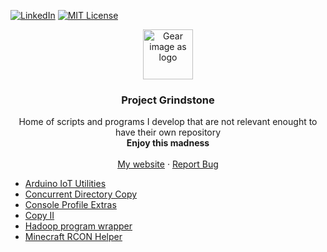 [![LinkedIn][linkedin-shield]][linkedin-url] [![MIT License][license-shield]][license-url] 

<!-- HEADER -->
<div align="center">
    <img src="https://s2.svgbox.net/octicons.svg?ic=gear&color=14d1d1" alt="Gear image as logo" width="80" height="80">

  <h3 align="center">Project Grindstone</h3>

  <p align="center">
    Home of scripts and programs I develop that are not relevant enought to have their own repository
    <br />
    <strong>Enjoy this madness</strong>
    <br />
    <br />
    <a href="https://www.dtanase.com/">My website</a>
    ·
    <a href="https://github.com/exore13/Project-Grindstone/issues/new">Report Bug</a>
  </p>

</div>

<!-- TABLE OF CONTENTS -->
<ul>
  <li><a href="projects/Arduino%20IoT%20Utilities">Arduino IoT Utilities</a></li>
  <li><a href="projects/Concurrent%20Directory%20Copy">Concurrent Directory Copy</a></li>
  <li><a href="projects/Console%20Profile%20Extras">Console Profile Extras</a></li>
  <li><a href="projects/cpii">Copy II</a></li>
  <li><a href="projects/hadoop_program_compile">Hadoop program wrapper</a></li>
  <li><a href="projects/Minecraft%20Rcon%20Helper">Minecraft RCON Helper</a></li>
</ul>

<!-- Links and Images-->
[license-shield]: https://img.shields.io/github/license/othneildrew/Best-README-Template.svg?style=for-the-badge
[license-url]: https://github.com/othneildrew/Best-README-Template/blob/master/LICENSE.txt
[linkedin-shield]: https://img.shields.io/badge/-LinkedIn-black.svg?style=for-the-badge&logo=linkedin&colorB=555
[linkedin-url]: https://www.linkedin.com/in/dtanase22/

